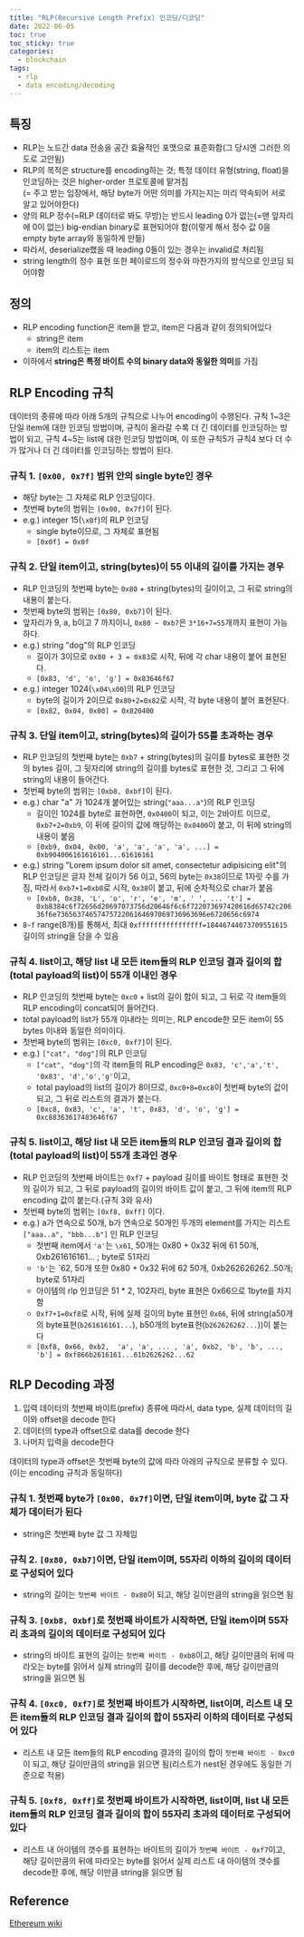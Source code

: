 ```yaml
---
title: "RLP(Recursive Length Prefix) 인코딩/디코딩"
date: 2022-06-05
toc: true
toc_sticky: true
categories:
  - blockchain
tags:
  - rlp
  - data encoding/decoding
---
```


## 특징

- RLP는 노드간 data 전송을 공간 효율적인 포맷으로 표준화함(그 당시엔 그러한 의도로 고안됨)
- RLP의 목적은 structure를 encoding하는 것; 특정 데이터 유형(string, float)을 인코딩하는 것은 higher-order 프로토콜에 맡겨짐\
  (= 주고 받는 입장에서, 해당 byte가 어떤 의미를 가지는지는 미리 약속되어 서로 알고 있어야한다)
- 양의 RLP 정수(=RLP 데이터로 봐도 무방)는 반드시 leading 0가 없는(=맨 앞자리에 0이 없는) big-endian binary로 표현되어야 함(이렇게 해서 정수 값 0을 empty byte array와 동일하게 만듦)
- 따라서, deserialize했을 때 leading 0들이 있는 경우는 invalid로 처리됨
- string length의 정수 표현 또한 페이로드의 정수와 마찬가지의 방식으로 인코딩 되어야함

## 정의

- RLP encoding function은 item을 받고, item은 다음과 같이 정의되어있다
  - string은 item
  - item의 리스트는 item
- 이하에서 **string은 특정 바이트 수의 binary data와 동일한 의미**를 가짐

## RLP Encoding 규칙

데이터의 종류에 따라 아래 5개의 규칙으로 나누어 encoding이 수행된다.
규칙 1~3은 단일 item에 대한 인코딩 방법이며, 규칙이 올라갈 수록 더 긴 데이터를 인코딩하는 방법이 되고, 규칙 4~5는 list에 대한 인코딩 방법이며, 이 또한 규칙5가 규칙4 보다 더 수가 많거나 더 긴 데이터를 인코딩하는 방법이 된다.

### 규칙 1. `[0x00, 0x7f]` 범위 안의 single byte인 경우

- 해당 byte는 그 자체로 RLP 인코딩이다.
- 첫번째 byte의 범위는 `[0x00, 0x7f]`이 된다.
- e.g.) integer 15(`\x0f`)의 RLP 인코딩
  - single byte이므로, 그 자체로 표현됨
  - `[0x0f] = 0x0f`

### 규칙 2. 단일 item이고, string(bytes)이 55 이내의 길이를 가지는 경우

- RLP 인코딩의 첫번째 byte는 `0x80` + string(bytes)의 길이이고, 그 뒤로 string의 내용이 붙는다.
- 첫번째 byte의 범위는 `[0x80, 0xb7]`이 된다.
- 앞자리가 9, a, b이고 7 까지이니, `0x80 ~ 0xb7`은 `3*16+7=55`개까지 표현이 가능하다.
- e.g.) string "dog"의 RLP 인코딩
  - 길이가 3이므로 `0x80 + 3 = 0x83`로 시작, 뒤에 각 char 내용이 붙어 표현된다.
  - `[0x83, 'd', 'o', 'g'] = 0x83646f67`
- e.g.) integer 1024(`\x04\x00`)의 RLP 인코딩
  - byte의 길이가 2이므로 `0x80+2=0x82`로 시작, 각 byte 내용이 붙어 표현된다.
  - `[0x82, 0x04, 0x00] = 0x820400`

### 규칙 3. 단일 item이고, string(bytes)의 길이가 55를 초과하는 경우

- RLP 인코딩의 첫번째 byte는 `0xb7` + string(bytes)의 길이를 bytes로 표현한 것의 bytes 길이, 그 뒷자리에 string의 길이를 bytes로 표현한 것, 그리고 그 뒤에 string의 내용이 들어간다.
- 첫번째 byte의 범위는 `[0xb8, 0xbf]`이 된다.
- e.g.) char "a" 가 1024개 붙어있는 string(`"aaa...a"`)의 RLP 인코딩
  - 길이인 1024를 byte로 표현하면, `0x0400`이 되고, 이는 2바이트 이므로,  `0xb7+2=0xb9`, 이 뒤에 길이의 값에 해당하는 `0x0400`이 붙고, 이 뒤에 string의 내용이 붙음
  - `[0xb9, 0x04, 0x00, 'a', 'a', 'a', 'a', ...] = 0xb904006161616161...61616161`
- e.g.) string "Lorem ipsum dolor sit amet, consectetur adipisicing elit"의 RLP 인코딩은 글자 전체 길이가 56 이고, 56의 byte는 `0x38`이므로 1자릿 수를 가짐, 따라서 `0xb7+1=0xb8`로 시작, `0x38`이 붙고, 뒤에 순차적으로 char가 붙음
  - `[0xb8, 0x38, 'L', 'o', 'r', 'e', 'm', ' ', ... 't'] = 0xb8384c6f72656d20697073756d20646f6c6f722073697420616d65742c20636f6e7365637465747572206164697069736963696e6720656c6974`
- `8~f` range(8개)를 통해서, 최대 `0xffffffffffffffff=18446744073709551615` 길이의 string을 담을 수 있음

### 규칙 4. list이고, 해당 list 내 모든 item들의 RLP 인코딩 결과 길이의 합(total payload의 list)이 55개 이내인 경우

- RLP 인코딩의 첫번째 byte는  `0xc0` + list의 길이 합이 되고, 그 뒤로 각 item들의 RLP encoding이 concat되어 들어간다.
- total payload의 list가 55개 이내라는 의미는, RLP encode한 모든 item이 55 bytes 이내와 동일한 의미이다.
- 첫번째 byte의 범위는 `[0xc0, 0xf7]`이 된다.
- e.g.) `["cat", "dog"]`의 RLP 인코딩
  - `["cat", "dog"]`의 각 item들의 RLP encoding은 `0x83, 'c','a','t', '0x83', 'd','o','g'`이고,
  - total payload의 list의 길이가 8이므로, `0xc0+8=0xc8`이 첫번째 byte의 값이 되고, 그 뒤로 리스트의 결과가 붙는다.
  - `[0xc8, 0x83, 'c', 'a', 't', 0x83, 'd', 'o', 'g'] = 0xc88363617483646f67`

### 규칙 5. list이고, 해당 list 내 모든 item들의 RLP 인코딩 결과 길이의 합(total payload의 list)이 55개 초과인 경우

- RLP 인코딩의 첫번째 바이트는 `0xf7` + payload 길이를 바이트 형태로 표현한 것의 길이가 되고, 그 뒤로 payload의 길이의 바이트 값이 붙고, 그 뒤에 item의 RLP encoding 값이 붙는다.(규칙 3와 유사)
- 첫번째 byte의 범위는 `[0xf8, 0xff]` 이다.
- e.g.) a가 연속으로 50개, b가 연속으로 50개인 두개의 element를 가지는 리스트 `["aaa..a", "bbb...b"]` 인 RLP 인코딩
  - 첫번째 item에서 `'a'`는 `\x61`, 50개는 0x80 + 0x32 뒤에 61 50개, 0xb261616161... ; byte로 51자리
  - `'b'`는 `62, 50개 또한 0x80 + 0x32 뒤에 62 50개, 0xb262626262..50개; byte로 51자리
  - 아이템의 rlp 인코딩은 51 * 2, 102자리, byte 표현은 0x66으로 1byte를 차지함
  - `0xf7+1=0xf8`로 시작, 뒤에 실제 길이의 byte 표현인 `0x66`, 뒤에 string(a50개의 byte표현(`b261616161...`), b50개의 byte표현(`b262626262...`))이 붙는다
  - `[0xf8, 0x66, 0xb2,  'a', 'a', ... , 'a', 0xb2, 'b', 'b', ..., 'b'] = 0xf866b2616161...61b2626262...62`

## RLP Decoding 과정

1. 입력 데이터의 첫번째 바이트(prefix) 종류에 따라서, data type, 실제 데이터의 길이와 offset을 decode 한다
2. 데이터의 type과 offset으로 data를 decode 한다
3. 나머지 입력을 decode한다

데이터의 type과 offset은 첫번째 byte의 값에 따라 아래의 규칙으로 분류할 수 있다. (이는 encoding 규칙과 동일하다)

### 규칙 1. 첫번째 byte가 `[0x00, 0x7f]`이면, 단일 item이며, byte 값 그 자체가 데이터가 된다

- string은 첫번째 byte 값 그 자체임

### 규칙 2. `[0x80, 0xb7]`이면, 단일 item이며, 55자리 이하의 길이의 데이터로 구성되어 있다

- string의 길이는 `첫번째 바이트 - 0x80`이 되고, 해당 길이만큼의 string을 읽으면 됨

### 규칙 3. `[0xb8, 0xbf]`로 첫번째 바이트가 시작하면, 단일 item이며 55자리 초과의 길이의 데이터로 구성되어 있다

- string의 바이트 표현의 길이는 `첫번째 바이트 - 0xb8`이고, 해당 길이만큼의 뒤에 따라오는 byte를 읽어서 실제 string의 길이를 decode한 후에, 해당 길이만큼의 string을 읽으면 됨

### 규칙 4. `[0xc0, 0xf7]`로 첫번째 바이트가 시작하면, list이며, 리스트 내 모든 item들의 RLP 인코딩 결과 길이의 합이 55자리 이하의 데이터로 구성되어 있다

- 리스트 내 모든 item들의 RLP encoding 결과의 길이의 합이 `첫번째 바이트 - 0xc0`이 되고, 해당 길이만큼의 string을 읽으면 됨(리스트가 nest된 경우에도 동일한 기준으로 적용)

### 규칙 5. `[0xf8, 0xff]`로 첫번째 바이트가 시작하면, list이며, list 내 모든 item들의 RLP 인코딩 결과 길이의 합이 55자리 초과의 데이터로 구성되어 있다

- 리스트 내 아이템의 갯수를 표현하는 바이트의 길이가 `첫번째 바이트 - 0xf7`이고,  해당 길이만큼의 뒤에 따라오는 byte를 읽어서 실제 리스트 내 아이템의 갯수를 decode한 후에, 해당 이만큼 string을 읽으면 됨

## Reference

[Ethereum wiki](https://eth.wiki/fundamentals/rlp)
